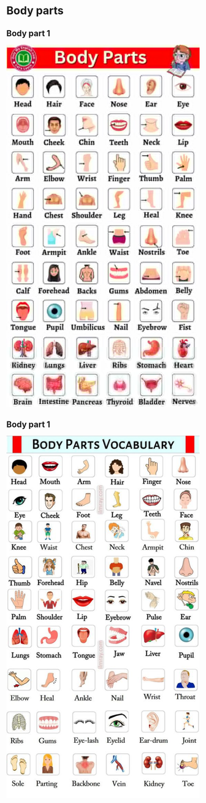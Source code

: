 # Body parts 

## Body part 1 
![Body part](./images/img-001.png)

## Body part 1 
![Body part](./images/img-002.png)
